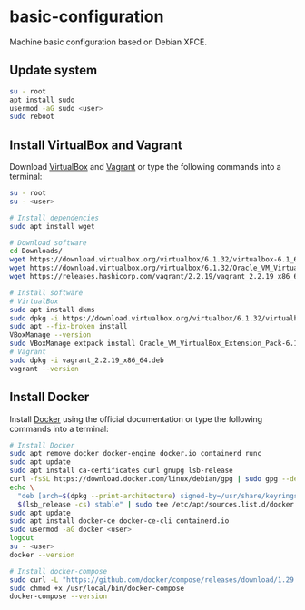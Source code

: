 # basic-configuration

Machine basic configuration based on Debian XFCE.

## Update system

```bash
su - root
apt install sudo
usermod -aG sudo <user>
sudo reboot
```

## Install VirtualBox and Vagrant

Download [VirtualBox](https://www.virtualbox.org/wiki/Downloads) and [Vagrant](https://www.vagrantup.com/downloads) or type the following commands into a terminal:

```bash
su - root
su - <user>

# Install dependencies
sudo apt install wget

# Download software
cd Downloads/
wget https://download.virtualbox.org/virtualbox/6.1.32/virtualbox-6.1_6.1.32-149290~Debian~bullseye_amd64.deb
wget https://download.virtualbox.org/virtualbox/6.1.32/Oracle_VM_VirtualBox_Extension_Pack-6.1.32.vbox-extpack
wget https://releases.hashicorp.com/vagrant/2.2.19/vagrant_2.2.19_x86_64.deb

# Install software
# VirtualBox
sudo apt install dkms
sudo dpkg -i https://download.virtualbox.org/virtualbox/6.1.32/virtualbox-6.1_6.1.32-149290~Debian~bullseye_amd64.deb
sudo apt --fix-broken install
VBoxManage --version
sudo VBoxManage extpack install Oracle_VM_VirtualBox_Extension_Pack-6.1.32.vbox-extpack
# Vagrant
sudo dpkg -i vagrant_2.2.19_x86_64.deb
vagrant --version
```

## Install Docker

Install [Docker](https://docs.docker.com/engine/install/debian/) using the official documentation or type the following commands into a terminal:

```bash
# Install Docker
sudo apt remove docker docker-engine docker.io containerd runc
sudo apt update
sudo apt install ca-certificates curl gnupg lsb-release
curl -fsSL https://download.docker.com/linux/debian/gpg | sudo gpg --dearmor -o /usr/share/keyrings/docker-archive-keyring.gpg
echo \
  "deb [arch=$(dpkg --print-architecture) signed-by=/usr/share/keyrings/docker-archive-keyring.gpg] https://download.docker.com/linux/debian \
  $(lsb_release -cs) stable" | sudo tee /etc/apt/sources.list.d/docker.list > /dev/null
sudo apt update
sudo apt install docker-ce docker-ce-cli containerd.io
sudo usermod -aG docker <user>
logout
su - <user>
docker --version

# Install docker-compose
sudo curl -L "https://github.com/docker/compose/releases/download/1.29.2/docker-compose-$(uname -s)-$(uname -m)" -o /usr/local/bin/docker-compose
sudo chmod +x /usr/local/bin/docker-compose
docker-compose --version
```

